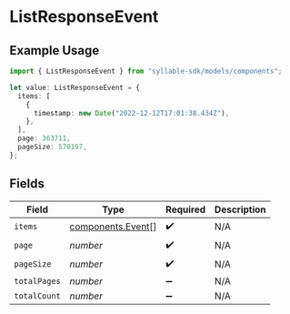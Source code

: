# ListResponseEvent

## Example Usage

```typescript
import { ListResponseEvent } from "syllable-sdk/models/components";

let value: ListResponseEvent = {
  items: [
    {
      timestamp: new Date("2022-12-12T17:01:38.434Z"),
    },
  ],
  page: 363711,
  pageSize: 570197,
};
```

## Fields

| Field                                                  | Type                                                   | Required                                               | Description                                            |
| ------------------------------------------------------ | ------------------------------------------------------ | ------------------------------------------------------ | ------------------------------------------------------ |
| `items`                                                | [components.Event](../../models/components/event.md)[] | :heavy_check_mark:                                     | N/A                                                    |
| `page`                                                 | *number*                                               | :heavy_check_mark:                                     | N/A                                                    |
| `pageSize`                                             | *number*                                               | :heavy_check_mark:                                     | N/A                                                    |
| `totalPages`                                           | *number*                                               | :heavy_minus_sign:                                     | N/A                                                    |
| `totalCount`                                           | *number*                                               | :heavy_minus_sign:                                     | N/A                                                    |